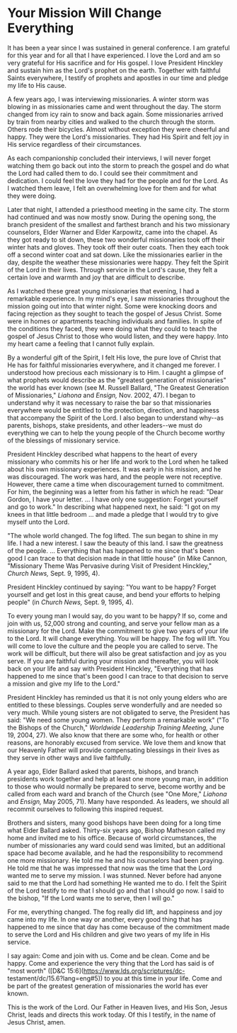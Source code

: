 # Your Mission Will Change Everything

It has been a year since I was sustained in general conference. I am grateful
for this year and for all that I have experienced. I love the Lord and am so
very grateful for His sacrifice and for His gospel. I love President Hinckley
and sustain him as the Lord's prophet on the earth. Together with faithful
Saints everywhere, I testify of prophets and apostles in our time and pledge
my life to His cause.

A few years ago, I was interviewing missionaries. A winter storm was blowing
in as missionaries came and went throughout the day. The storm changed from
icy rain to snow and back again. Some missionaries arrived by train from
nearby cities and walked to the church through the storm. Others rode their
bicycles. Almost without exception they were cheerful and happy. They were the
Lord's missionaries. They had His Spirit and felt joy in His service
regardless of their circumstances.

As each companionship concluded their interviews, I will never forget watching
them go back out into the storm to preach the gospel and do what the Lord had
called them to do. I could see their commitment and dedication. I could feel
the love they had for the people and for the Lord. As I watched them leave, I
felt an overwhelming love for them and for what they were doing.

Later that night, I attended a priesthood meeting in the same city. The storm
had continued and was now mostly snow. During the opening song, the branch
president of the smallest and farthest branch and his two missionary
counselors, Elder Warner and Elder Karpowitz, came into the chapel. As they
got ready to sit down, these two wonderful missionaries took off their winter
hats and gloves. They took off their outer coats. Then they each took off a
second winter coat and sat down. Like the missionaries earlier in the day,
despite the weather these missionaries were happy. They felt the Spirit of the
Lord in their lives. Through service in the Lord's cause, they felt a certain
love and warmth and joy that are difficult to describe.

As I watched these great young missionaries that evening, I had a remarkable
experience. In my mind's eye, I saw missionaries throughout the mission going
out into that winter night. Some were knocking doors and facing rejection as
they sought to teach the gospel of Jesus Christ. Some were in homes or
apartments teaching individuals and families. In spite of the conditions they
faced, they were doing what they could to teach the gospel of Jesus Christ to
those who would listen, and they were happy. Into my heart came a feeling that
I cannot fully explain.

By a wonderful gift of the Spirit, I felt His love, the pure love of Christ
that He has for faithful missionaries everywhere, and it changed me forever. I
understood how precious each missionary is to Him. I caught a glimpse of what
prophets would describe as the "greatest generation of missionaries" the world
has ever known (see M. Russell Ballard, "The Greatest Generation of
Missionaries," _Liahona_ and _Ensign,_ Nov. 2002, 47). I began to understand
why it was necessary to raise the bar so that missionaries everywhere would be
entitled to the protection, direction, and happiness that accompany the Spirit
of the Lord. I also began to understand why--as parents, bishops, stake
presidents, and other leaders--we must do everything we can to help the young
people of the Church become worthy of the blessings of missionary service.

President Hinckley described what happens to the heart of every missionary who
commits his or her life and work to the Lord when he talked about his own
missionary experiences. It was early in his mission, and he was discouraged.
The work was hard, and the people were not receptive. However, there came a
time when discouragement turned to commitment. For him, the beginning was a
letter from his father in which he read: "Dear Gordon, I have your letter. ... I
have only one suggestion: Forget yourself and go to work." In describing what
happened next, he said: "I got on my knees in that little bedroom ... and made a
pledge that I would try to give myself unto the Lord.

"The whole world changed. The fog lifted. The sun began to shine in my life. I
had a new interest. I saw the beauty of this land. I saw the greatness of the
people. ... Everything that has happened to me since that's been good I can
trace to that decision made in that little house" (in Mike Cannon, "Missionary
Theme Was Pervasive during Visit of President Hinckley," _Church News,_ Sept.
9, 1995, 4).

President Hinckley continued by saying: "You want to be happy? Forget yourself
and get lost in this great cause, and bend your efforts to helping people" (in
_Church News,_ Sept. 9, 1995, 4).

To every young man I would say, do you want to be happy? If so, come and join
with us, 52,000 strong and counting, and serve your fellow man as a missionary
for the Lord. Make the commitment to give two years of your life to the Lord.
It will change everything. You will be happy. The fog will lift. You will come
to love the culture and the people you are called to serve. The work will be
difficult, but there will also be great satisfaction and joy as you serve. If
you are faithful during your mission and thereafter, you will look back on
your life and say with President Hinckley, "Everything that has happened to me
since that's been good I can trace to that decision to serve a mission and
give my life to the Lord."

President Hinckley has reminded us that it is not only young elders who are
entitled to these blessings. Couples serve wonderfully and are needed so very
much. While young sisters are not obligated to serve, the President has said:
"We need some young women. They perform a remarkable work" ("To the Bishops of
the Church," _Worldwide Leadership Training Meeting,_ June 19, 2004, 27). We
also know that there are some who, for health or other reasons, are honorably
excused from service. We love them and know that our Heavenly Father will
provide compensating blessings in their lives as they serve in other ways and
live faithfully.

A year ago, Elder Ballard asked that parents, bishops, and branch presidents
work together and help at least one more young man, in addition to those who
would normally be prepared to serve, become worthy and be called from each
ward and branch of the Church (see "One More," _Liahona_ and _Ensign,_ May
2005, 71). Many have responded. As leaders, we should all recommit ourselves
to following this inspired request.

Brothers and sisters, many good bishops have been doing for a long time what
Elder Ballard asked. Thirty-six years ago, Bishop Matheson called my home and
invited me to his office. Because of world circumstances, the number of
missionaries any ward could send was limited, but an additional space had
become available, and he had the responsibility to recommend one more
missionary. He told me he and his counselors had been praying. He told me that
he was impressed that now was the time that the Lord wanted me to serve my
mission. I was stunned. Never before had anyone said to me that the Lord had
something He wanted me to do. I felt the Spirit of the Lord testify to me that
I should go and that I should go now. I said to the bishop, "If the Lord wants
me to serve, then I will go."

For me, everything changed. The fog really did lift, and happiness and joy
came into my life. In one way or another, every good thing that has happened
to me since that day has come because of the commitment made to serve the Lord
and His children and give two years of my life in His service.

I say again: Come and join with us. Come and be clean. Come and be happy. Come
and experience the very thing that the Lord has said is of "most worth"
([D&amp;C 15:6](https://www.lds.org/scriptures/dc-
testament/dc/15.6?lang=eng#5)) to you at this time in your life. Come and be
part of the greatest generation of missionaries the world has ever known.

This is the work of the Lord. Our Father in Heaven lives, and His Son, Jesus
Christ, leads and directs this work today. Of this I testify, in the name of
Jesus Christ, amen.


